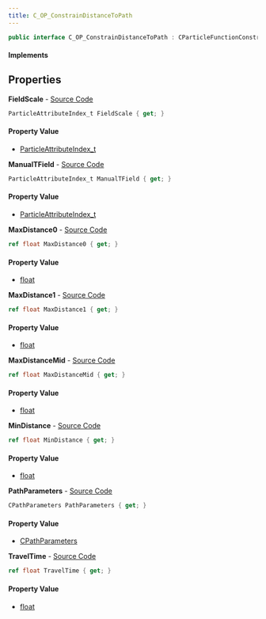 ```yaml
---
title: C_OP_ConstrainDistanceToPath
---
```


```csharp
public interface C_OP_ConstrainDistanceToPath : CParticleFunctionConstraint, CParticleFunction, ISchemaClass<CParticleFunction>, ISchemaClass<CParticleFunctionConstraint>, ISchemaClass<C_OP_ConstrainDistanceToPath>, ISchemaField, ISchemaClass, INativeHandle
```

#### Implements

## Properties

**FieldScale** - [Source Code](https://github.com/swiftly-solution/swiftlys2/blob/main/managed/src/SwiftlyS2.Generated/Schemas/Interfaces/C_OP_ConstrainDistanceToPath.cs#L28)

```csharp
ParticleAttributeIndex_t FieldScale { get; }
```

#### Property Value

- [ParticleAttributeIndex_t](/docs/api/shared/schemadefinitions/particleattributeindex_t)

**ManualTField** - [Source Code](https://github.com/swiftly-solution/swiftlys2/blob/main/managed/src/SwiftlyS2.Generated/Schemas/Interfaces/C_OP_ConstrainDistanceToPath.cs#L30)

```csharp
ParticleAttributeIndex_t ManualTField { get; }
```

#### Property Value

- [ParticleAttributeIndex_t](/docs/api/shared/schemadefinitions/particleattributeindex_t)

**MaxDistance0** - [Source Code](https://github.com/swiftly-solution/swiftlys2/blob/main/managed/src/SwiftlyS2.Generated/Schemas/Interfaces/C_OP_ConstrainDistanceToPath.cs#L18)

```csharp
ref float MaxDistance0 { get; }
```

#### Property Value

- [float](https://learn.microsoft.com/dotnet/api/system.single)

**MaxDistance1** - [Source Code](https://github.com/swiftly-solution/swiftlys2/blob/main/managed/src/SwiftlyS2.Generated/Schemas/Interfaces/C_OP_ConstrainDistanceToPath.cs#L22)

```csharp
ref float MaxDistance1 { get; }
```

#### Property Value

- [float](https://learn.microsoft.com/dotnet/api/system.single)

**MaxDistanceMid** - [Source Code](https://github.com/swiftly-solution/swiftlys2/blob/main/managed/src/SwiftlyS2.Generated/Schemas/Interfaces/C_OP_ConstrainDistanceToPath.cs#L20)

```csharp
ref float MaxDistanceMid { get; }
```

#### Property Value

- [float](https://learn.microsoft.com/dotnet/api/system.single)

**MinDistance** - [Source Code](https://github.com/swiftly-solution/swiftlys2/blob/main/managed/src/SwiftlyS2.Generated/Schemas/Interfaces/C_OP_ConstrainDistanceToPath.cs#L16)

```csharp
ref float MinDistance { get; }
```

#### Property Value

- [float](https://learn.microsoft.com/dotnet/api/system.single)

**PathParameters** - [Source Code](https://github.com/swiftly-solution/swiftlys2/blob/main/managed/src/SwiftlyS2.Generated/Schemas/Interfaces/C_OP_ConstrainDistanceToPath.cs#L24)

```csharp
CPathParameters PathParameters { get; }
```

#### Property Value

- [CPathParameters](/docs/api/shared/schemadefinitions/cpathparameters)

**TravelTime** - [Source Code](https://github.com/swiftly-solution/swiftlys2/blob/main/managed/src/SwiftlyS2.Generated/Schemas/Interfaces/C_OP_ConstrainDistanceToPath.cs#L26)

```csharp
ref float TravelTime { get; }
```

#### Property Value

- [float](https://learn.microsoft.com/dotnet/api/system.single)

